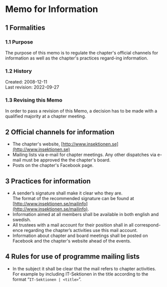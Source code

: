 # Memo for Information

## 1 Formalities

### 1.1 Purpose

The purpose of this memo is to regulate the chapter's official channels for information as well as the chapter's practices regard-ing information.

### 1.2 History

Created: 2008-12-11  
Last revision: 2022-09-27

### 1.3 Revising this Memo

In order to pass a revision of this Memo, a decision has to be made with a qualified majority at a chapter meeting.

## 2 Official channels for information

- The chapter's website, [http://www.insektionen.se](http://www.insektionen.se)  
- Mailing lists via e-mail for chapter meetings.
  Any other dispatches via e-mail must be approved the the chapter's board.
- Posts on the chapter's Facebook page.

## 3 Practices for information

- A sender’s signature shall make it clear who they are.  
  The format of the recommended signature can be found at [http://www.insektionen.se/mailinfo](http://www.insektionen.se/mailinfo).  
- Information aimed at all members shall be available in both english and swedish.  
- All trustees with a mail account for their position shall in all correspond-ence regarding the chapter’s activities use this mail account.
- Information about chapter and board meetings shall be posted on Facebook and the chapter's website ahead of the events.

## 4 Rules for use of programme mailing lists

- In the subject it shall be clear that the mail refers to chapter activities.  
  For example by including IT-Sektionen in the title according to the format “`IT-Sektionen | <title>`”.
